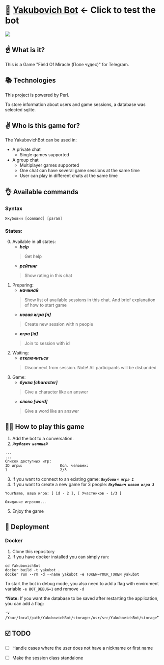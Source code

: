 # 🚀 [Yakubovich Bot](https://t.me/yakubovich_game_bot) <- Click to test the bot
![](http://boobooka.com/wp-content/uploads/2019/02/zastavka-pole-chudes.jpg)
## ☝️ What is it?
This is a Game "Field Of Miracle (Поле чудес)" for Telegram.

## 📚 Technologies
This project is powered by Perl.

To store information about users and game sessions, a database was selected sqlite.

## ✌️ Who is this game for?
The YakubovichBot can be used in:
- A private chat
   * Single games supported
- A group chat
   * Multiplayer games supported
   * One chat can have several game sessions at the same time
   * User can play in different chats at the same time


## 👌 Available commands
### Syntax
`Якубович [command] [param]`
### States:
0. Available in all states:
   - ***help***             
   > Get help
   - ***рейтинг***          
   > Show rating in this chat
1. Preparing:
   - ***начинай***           
   > Show list of available sessions in this chat. And brief explanation of how to start game 
   - ***новая игра [n]***    
   > Create new session with n people
   - ***игра [id]***         
   > Join to session with id
2. Waiting:
   - ***отключиться***       
   > Disconnect from session. Note! All participants will be disbanded
3. Game:
   - ***буква [character]*** 
   > Give a character like an answer
   - ***слово [word]***      
   > Give a word like an answer


## 👨‍🎓 How to play this game
1. Add the bot to a conversation.
2. ***`Якубович начинай`***
```
...
...
Список доступных игр:
ID игры:                 Кол. человек:
1                        2/3
```

3. If you want to connect to an existing game: ***`Якубович игра 1`***
4. If you want to create a new game for 3 people: ***`Якубович новая игра 3`***
```
YourName, ваша игра: [ id - 2 ], [ Участников - 1/3 ]

Ожидание игроков...
```
5. Enjoy the game


## 📝 Deployment
### Docker
1. Clone this repository
2. If you have docker installed you can simply run:

```
cd YakubovichBot
docker build -t yakubot .
docker run --rm -d --name yakubot -e TOKEN=YOUR_TOKEN yakubot
```
To start the bot in debug mode, you also need to add a flag with enviroment variable `-e BOT_DEBUG=1` and remove `-d`

***Note:** If you want the database to be saved after restarting the application, you can add a flag: 

`-v /Your/local/path/YakubovichBot/storage:/usr/src/YakubovichBot/storage`*

## ☑️ TODO
- [ ] Handle cases where the user does not have a nickname or first name 
- [ ] Make the session class standalone

